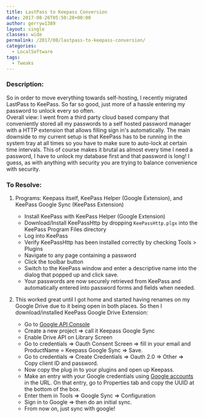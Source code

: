 ```yaml
---
title: LastPass to Keepass Conversion
date: 2017-08-26T05:50:20+00:00
author: gerryw1389
layout: single
classes: wide
permalink: /2017/08/lastpass-to-keepass-conversion/
categories:
  - LocalSoftware
tags:
  - Tweaks
---
```

<!--more-->

### Description:

So in order to move everything towards self-hosting, I recently migrated LastPass to KeePass. So far so good, just more of a hassle entering my password to unlock every so often.  
Overall view: I went from a third party cloud based company that conveniently stored all my passwords to a self hosted password manager with a HTTP extension that allows filling sign in's automatically. The main downside to my current setup is that KeePass has to be running in the system tray at all times so you have to make sure to auto-lock at certain time intervals. This of course makes it brutal as almost every time I need a password, I have to unlock my database first and that password is long! I guess, as with anything with security you are trying to balance convenience with security.

### To Resolve:

1. Programs: Keepass itself, KeePass Helper (Google Extension), and KeePass Google Sync (KeePass Extension)  

   - Install KeePass with KeePass Helper (Google Extension)
   - Download/Install KeePassHttp by dropping `KeePassHttp.plgx` into the KeePass Program Files directory
   - Log into KeePass
   - Verify KeePassHttp has been installed correctly by checking Tools > Plugins
   - Navigate to any page containing a password
   - Click the toolbar button
   - Switch to the KeePass window and enter a descriptive name into the dialog that popped up and click save.
   - Your passwords are now securely retrieved from KeePass and automatically entered into password forms and fields when needed.

2. This worked great until I got home and started having renames on my Google Drive due to it being open in both places. So then I download/installed KeePass Google Drive Extension:

   - Go to [Google API Console](https://console.developers.google.com/apis)
   - Create a new project => call it Keepass Google Sync
   - Enable Drive API on Library Screen
   - Go to credentials => Oauth Consent Screen => fill in your email and ProductName = Keepass Google Sync => Save.
   - Go to credentials => Create Credentials => Oauth 2.0 => Other => Copy client ID and password.
   - Now copy the plug in to your plugins and open up Keepass.
   - Make an entry with your Google credentials using [Google accounts](https://accounts.google.com/) in the URL. On that entry, go to Properties tab and copy the UUID at the bottom of the box.
   - Enter them in Tools => Google Sync => Configuration
   - Sign in to Google => then do an initial sync.
   - From now on, just sync with google!